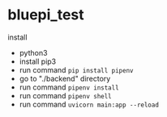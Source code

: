 # bluepi_test
install
 - python3
 - install pip3
 - run command `pip install pipenv`
 - go to "./backend" directory
 - run command `pipenv install`
 - run command `pipenv shell`
 - run command `uvicorn main:app --reload`
 